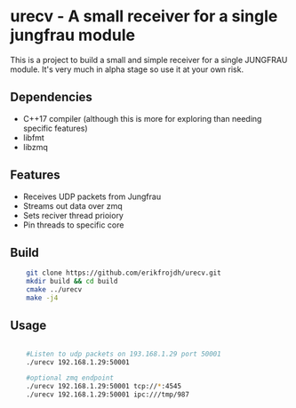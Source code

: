 # urecv - A small receiver for a single jungfrau module

This is a project to build a small and simple receiver for a single JUNGFRAU module. It's very much in alpha stage so use it at your own risk. 

Dependencies
--------------
* C++17 compiler (although this is more for exploring than needing specific features)
* libfmt
* libzmq

Features
-----------

* Receives UDP packets from Jungfrau 
* Streams out data over zmq 
* Sets reciver thread prioiory 
* Pin threads to specific core



 
Build
-----------------

```bash
    git clone https://github.com/erikfrojdh/urecv.git
    mkdir build && cd build
    cmake ../urecv
    make -j4

```

Usage
-----------

```bash

    #Listen to udp packets on 193.168.1.29 port 50001
    ./urecv 192.168.1.29:50001 

    #optional zmq endpoint
    ./urecv 192.168.1.29:50001 tcp://*:4545
    ./urecv 192.168.1.29:50001 ipc:///tmp/987

```